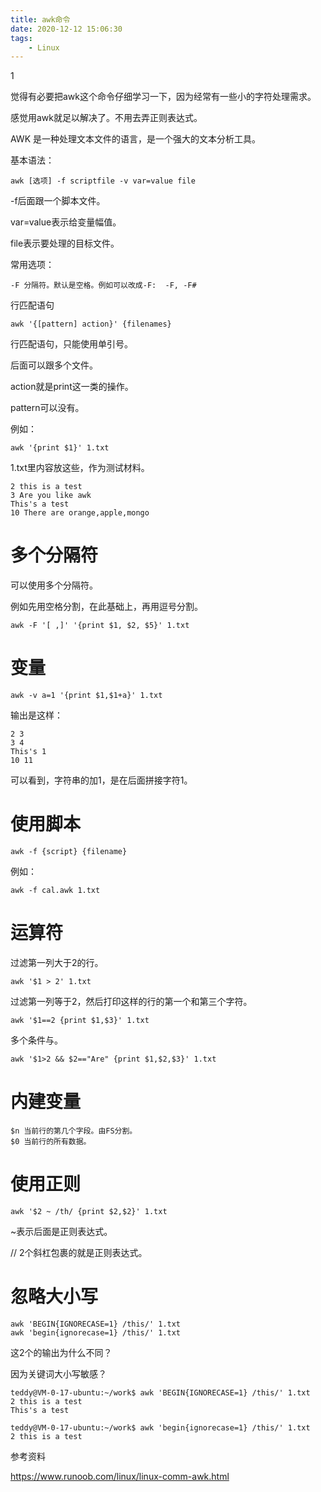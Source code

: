 ```yaml
---
title: awk命令
date: 2020-12-12 15:06:30
tags:
	- Linux
---
```


1

觉得有必要把awk这个命令仔细学习一下，因为经常有一些小的字符处理需求。

感觉用awk就足以解决了。不用去弄正则表达式。



AWK 是一种处理文本文件的语言，是一个强大的文本分析工具。

基本语法：

```
awk [选项] -f scriptfile -v var=value file
```

-f后面跟一个脚本文件。

var=value表示给变量幅值。

file表示要处理的目标文件。

常用选项：

```
-F 分隔符。默认是空格。例如可以改成-F:  -F, -F#

```

行匹配语句

```
awk '{[pattern] action}' {filenames}
```

行匹配语句，只能使用单引号。

后面可以跟多个文件。

action就是print这一类的操作。

pattern可以没有。

例如：

```
awk '{print $1}' 1.txt
```

1.txt里内容放这些，作为测试材料。

```
2 this is a test
3 Are you like awk
This's a test
10 There are orange,apple,mongo
```

# 多个分隔符

可以使用多个分隔符。

例如先用空格分割，在此基础上，再用逗号分割。

```
awk -F '[ ,]' '{print $1, $2, $5}' 1.txt
```

# 变量

```
awk -v a=1 '{print $1,$1+a}' 1.txt
```

输出是这样：

```
2 3
3 4
This's 1
10 11
```

可以看到，字符串的加1，是在后面拼接字符1。

# 使用脚本

```
awk -f {script} {filename}
```

例如：

```
awk -f cal.awk 1.txt
```

# 运算符

过滤第一列大于2的行。

```
awk '$1 > 2' 1.txt
```

过滤第一列等于2，然后打印这样的行的第一个和第三个字符。

```
awk '$1==2 {print $1,$3}' 1.txt
```

多个条件与。

```
awk '$1>2 && $2=="Are" {print $1,$2,$3}' 1.txt
```

# 内建变量

```
$n 当前行的第几个字段。由FS分割。
$0 当前行的所有数据。

```

# 使用正则

```
awk '$2 ~ /th/ {print $2,$2}' 1.txt
```

~表示后面是正则表达式。

//  2个斜杠包裹的就是正则表达式。



# 忽略大小写

```
awk 'BEGIN{IGNORECASE=1} /this/' 1.txt
awk 'begin{ignorecase=1} /this/' 1.txt
```

这2个的输出为什么不同？

因为关键词大小写敏感？

```
teddy@VM-0-17-ubuntu:~/work$ awk 'BEGIN{IGNORECASE=1} /this/' 1.txt
2 this is a test
This's a test
```

```
teddy@VM-0-17-ubuntu:~/work$ awk 'begin{ignorecase=1} /this/' 1.txt
2 this is a test
```





参考资料

https://www.runoob.com/linux/linux-comm-awk.html

